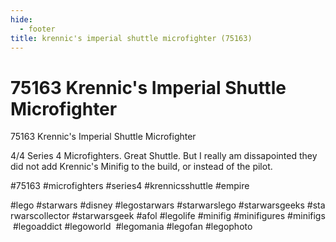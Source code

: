 ```yaml
---
hide:
  - footer
title: krennic's imperial shuttle microfighter (75163)
---
```


# 75163 Krennic's Imperial Shuttle Microfighter

75163 Krennic's Imperial Shuttle Microfighter

4/4 Series 4 Microfighters. Great Shuttle. But I really am dissapointed they did not add Krennic's Minifig to the build, or instead of the pilot.

#75163 #microfighters #series4 #krennicsshuttle #empire

#lego #starwars #disney #legostarwars #starwarslego #starwarsgeeks #starwarscollector #starwarsgeek #afol #legolife #minifig #minifigures #minifigs #legoaddict #legoworld  #legomania #legofan #legophoto 

